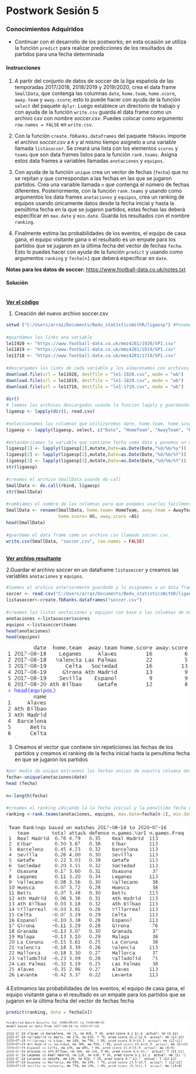 
# Postwork Sesión 5

### Conocimientos Adquiridos

- Continuar con el desarrollo de los postworks; en esta ocasión se utiliza la función `predict` para realizar predicciones de los resultados de partidos para una fecha determinada

#### Instrucciones

1. A partir del conjunto de datos de soccer de la liga española de las temporadas 2017/2018, 2018/2019 y 2019/2020, crea el data frame `SmallData`, que contenga las columnas `date`, `home.team`, `home.score`, `away.team` y `away.score`; esto lo puede hacer con ayuda de la función `select` del paquete `dplyr`. Luego establece un directorio de trabajo y con ayuda de la función `write.csv` guarda el data frame como un archivo csv con nombre *soccer.csv*. Puedes colocar como argumento `row.names = FALSE` en `write.csv`. 

2. Con la función `create.fbRanks.dataframes` del paquete `fbRanks` importe el archivo *soccer.csv* a `R` y al mismo tiempo asignelo a una variable llamada `listasoccer`. Se creará una lista con los elementos `scores` y `teams` que son data frames listos para la función `rank.teams`. Asigna estos data frames a variables llamadas `anotaciones` y `equipos`.

3. Con ayuda de la función `unique` crea un vector de fechas (`fecha`) que no se repitan y que correspondan a las fechas en las que se jugaron partidos. Crea una variable llamada `n` que contenga el número de fechas diferentes. Posteriormente, con la función `rank.teams` y usando como argumentos los data frames `anotaciones` y `equipos`, crea un ranking de equipos usando únicamente datos desde la fecha inicial y hasta la penúltima fecha en la que se jugaron partidos, estas fechas las deberá especificar en `max.date` y `min.date`. Guarda los resultados con el nombre `ranking`.

4. Finalmente estima las probabilidades de los eventos, el equipo de casa gana, el equipo visitante gana o el resultado es un empate para los partidos que se jugaron en la última fecha del vector de fechas `fecha`. Esto lo puedes hacer con ayuda de la función `predict` y usando como argumentos `ranking` y `fecha[n]` que deberá especificar en `date`.

__Notas para los datos de soccer:__ https://www.football-data.co.uk/notes.txt

#### Solución
<br />
    <a href="Postwork05.R"><strong>Ver el código</strong></a>
    <br/>

1. Creación del nuevo archivo soccer.csv

```r
setwd ("C:/Users/arraz/Documents/Bedu_statisticsWithR/ligaesp") #Ponemos la dirección del directorio en el cual trabajaremos

#guardamos los links ena variable 
le11920 <- "https://www.football-data.co.uk/mmz4281/1920/SP1.csv"
le11819 <- "https://www.football-data.co.uk/mmz4281/1819/SP1.csv"
le11718 <- "https://www.football-data.co.uk/mmz4281/1718/SP1.csv"

#descargamos los links de cada variable y los almacenamos con archivos csv en nuestro directorio
download.file(url = le11920, destfile = "le1-1920.csv", mode = "wb")
download.file(url = le11819, destfile = "le1-1829.csv", mode = "wb")
download.file(url = le11718, destfile = "le1-1719.csv", mode = "wb")

dir() 
# leemos los archivos descargados usando la funcion lapply y guardandolos en un dataframe
ligaesp <- lapply(dir(), read.csv)

#seleccionamos las columnas que utilizaremos date, home.team, home.score, away.team y away.score; 
ligaesp <- lapply(ligaesp, select, c("Date", "HomeTeam", "AwayTeam", "HS", "AS")) 

#estandarizamos la variable que contiene fecha como date y ponemos un mismo formato de fecha en cada data frame
ligaesp[1] <- lapply(ligaesp[1],mutate,Date=as.Date(Date,"%d/%m/%y"))
ligaesp[2] <- lapply(ligaesp[2],mutate,Date=as.Date(Date,"%d/%m/%Y"))
ligaesp[3] <- lapply(ligaesp[3],mutate,Date=as.Date(Date,"%d/%m/%Y"))
str(ligaesp)

#creamos el archivo SmallData usando do-call
SmallData <- do.call(rbind, ligaesp)
str(SmallData)

#cambiamos el nombre de las columnas para que podamos usarlas facilmente con la libreria fbRanks
SmallData <- rename(SmallData, home.team= HomeTeam, away.team = AwayTeam,
                    home.score= HS, away.score =AS)
head(SmallData)

#guardamo el data frame como un archivo csv llamado soccer.csv. 
write.csv(SmallData, "soccer.csv", row.names = FALSE)
```
<br />
    <a href="soccer.csv"><strong>Ver archivo resultante</strong></a>
    <br/>

2.Guardar el archivo soccer en un dataframe `listasoccer` y creamos las variables `anotaciones` y `equipos`.

```r
#leemos el archivo anteriormente guardado y lo asignamos a un data frame "listasoccer"
soccer <- read.csv("C:/Users/arraz/Documents/Bedu_statisticsWithR/ligaesp/soccer.csv")
listasoccer<-create.fbRanks.dataframes("soccer.csv")

#creamos las listas anotaciones y equipos con base a las columnas de nuestro dataframe "listasoccer" 
anotaciones <-listasoccer$scores
equipos <-listasoccer$teams
head(anotaciones)
head(equipos)
```

<p align="center">
        <img src="https://github.com/arrazolahn/Eq16-Programacion-R-Santander-Bedu/blob/main/Postwork05/imagenes/img1.PNG">
</p>

3. Creamos el vector que contiene sin repeticiones las fechas de los partidos y creamos el ranking de la fecha inicial hasta la penultima fecha en que se jugaron los partidos

```r
#por medio de unique extraemos las fechas unicas de nuestra columna date, obteniendo 382 fechas
fecha<-unique(anotaciones$date)
head (fecha)

n<-length(fecha)

#creamos el ranking idicando la la fecha inicial y la penultima fecha usando nuestra lista de fechas y accediendo a ellas por medio de sus posiciones
ranking <-rank.teams(anotaciones, equipos, max.date=fecha[n-1], min.date = fecha[1])
```
<p align="center">
        <img src="https://github.com/arrazolahn/Eq16-Programacion-R-Santander-Bedu/blob/main/Postwork05/imagenes/img2.PNG">
</p>

4.Estimamos las probabilidades de los eventos, el equipo de casa gana, el equipo visitante gana o el resultado es un empate para los partidos que se jugaron en la última fecha del vector de fechas fecha

```r
predict(ranking, date = fecha[n])
```
<p align="center">
        <img src="https://github.com/arrazolahn/Eq16-Programacion-R-Santander-Bedu/blob/main/Postwork05/imagenes/img3.PNG">
</p>
